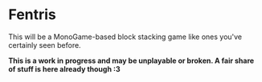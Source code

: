 # Fentris

This will be a MonoGame-based block stacking game like ones you've certainly seen before.

**This is a work in progress and may be unplayable or broken. A fair share of stuff is here already though :3**
